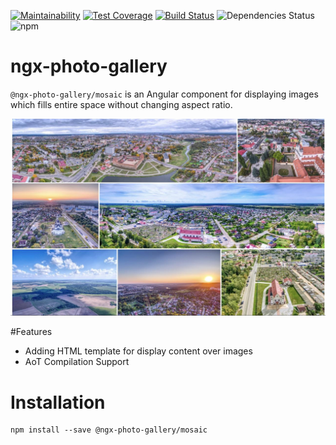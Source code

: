 [![Maintainability](https://api.codeclimate.com/v1/badges/a53027789ed69ebedd75/maintainability)](https://codeclimate.com/github/ngx-photo-gallery/monorepo/maintainability)
[![Test Coverage](https://api.codeclimate.com/v1/badges/a53027789ed69ebedd75/test_coverage)](https://codeclimate.com/github/ngx-photo-gallery/monorepo/test_coverage)
[![Build Status](https://travis-ci.com/ngx-photo-gallery/monorepo.svg?branch=master)](https://travis-ci.com/ngx-photo-gallery/monorepo)
![Dependencies Status](https://img.shields.io/david/ngx-photo-gallery/monorepo)
![npm](https://img.shields.io/npm/v/@ngx-photo-gallery/mosaic)


# ngx-photo-gallery

`@ngx-photo-gallery/mosaic` is an Angular component for displaying images which fills entire space without changing aspect ratio.

![Gallery screenshot](./docs/screen1.jpg)

#Features

* Adding HTML template for display content over images
* AoT Compilation Support

# Installation

```
npm install --save @ngx-photo-gallery/mosaic
```
